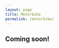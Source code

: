 ```yaml
---
layout: page
title: Motorbike
permalink: /motorbike/
---
```


## Coming soon!

<p><a href="https://lh3.googleusercontent.com/M-EtE7K4UR2K6Sl6n3MZzmmBxTFG7wxTN2kalnp8b77mwGfnl6db6wqS0a3-1pkwNrkCD1R-pYDxZjYs1nAUvwL_PbfZowdyJusW8l4h5QSFbGxCvpsO2z9aWXGjt9LTHpnX_2ioEjU6JwASxSrKDkKFwNKFO07kfhBtrZ1KsTHQxP-IjyA0EuT_RyyiWyNek4_BHQ_mNs19AczuRgVDyKlV1oQD6FY-OGhiwc0O1XQbcbcchOlJ5I0skXSsbQNMYPePsfFzBCjksGwZFJLFgmJIeLH-4XwX6pE3ZGQgajoO9hbNGfNOtbUvcBNaL33GUNKpRnKGQkFfbau_wA1pXTZIlFet6AFx3h7ptGofr_bLoYzERq-tSc4Hk9kc1j7ccd9eJPaXBI7UthT0RxFqtKyuNz72Eaez935-t4Ji2V2hDnwHLjTDOF3WVVtaLjbO9CRL5jmP9YHiJYgnUK6EPG28WX0ymbHtEye7kLMxhi2I3rkbQYeZezLRqgfDDFbmCtPBkG6cbXUlTDOMoLrjMUKoxYznKHo6iND6t_Njd1R4MBiuUHmObQ9eVy6RthjcD16pPY-k0LinDNYW7yn6F90r3rjgjp_Oi3w8yxdbBTB0wfUdbXKiS1gV3oiuXt7Mwrx-wSz3pUQRSVlvHnLzPvgZ-JOkk3o_=w883-h662-no"> 
<img src="https://lh3.googleusercontent.com/M-EtE7K4UR2K6Sl6n3MZzmmBxTFG7wxTN2kalnp8b77mwGfnl6db6wqS0a3-1pkwNrkCD1R-pYDxZjYs1nAUvwL_PbfZowdyJusW8l4h5QSFbGxCvpsO2z9aWXGjt9LTHpnX_2ioEjU6JwASxSrKDkKFwNKFO07kfhBtrZ1KsTHQxP-IjyA0EuT_RyyiWyNek4_BHQ_mNs19AczuRgVDyKlV1oQD6FY-OGhiwc0O1XQbcbcchOlJ5I0skXSsbQNMYPePsfFzBCjksGwZFJLFgmJIeLH-4XwX6pE3ZGQgajoO9hbNGfNOtbUvcBNaL33GUNKpRnKGQkFfbau_wA1pXTZIlFet6AFx3h7ptGofr_bLoYzERq-tSc4Hk9kc1j7ccd9eJPaXBI7UthT0RxFqtKyuNz72Eaez935-t4Ji2V2hDnwHLjTDOF3WVVtaLjbO9CRL5jmP9YHiJYgnUK6EPG28WX0ymbHtEye7kLMxhi2I3rkbQYeZezLRqgfDDFbmCtPBkG6cbXUlTDOMoLrjMUKoxYznKHo6iND6t_Njd1R4MBiuUHmObQ9eVy6RthjcD16pPY-k0LinDNYW7yn6F90r3rjgjp_Oi3w8yxdbBTB0wfUdbXKiS1gV3oiuXt7Mwrx-wSz3pUQRSVlvHnLzPvgZ-JOkk3o_=w883-h662-no" class="oversize" alt=""></a></p>

<div class="clear">&nbsp;</div>
